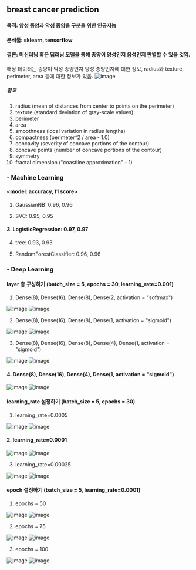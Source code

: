 ## breast cancer prediction
#### 목적: 양성 종양과 악성 종양을 구분을 위한 인공지능
#### 분석툴: sklearn, tensorflow
#### 결론: 머신러닝 혹은 딥러닝 모델을 통해 종양이 양성인지 음성인지 판별할 수 있을 것임.

해당 데이터는 종양이 악성 종양인지 양성 종양인지에 대한 정보, radius와 texture, perimeter, area 등에 대한 정보가 있음. 
![image](https://github.com/alwls5773/side_project_3/assets/66359601/33a57876-9076-4bb6-a07f-f6a315cf4640)
##### 참고
1) radius (mean of distances from center to points on the perimeter)
2) texture (standard deviation of gray-scale values)
3) perimeter
4) area
5) smoothness (local variation in radius lengths)
6) compactness (perimeter^2 / area - 1.0)
7) concavity (severity of concave portions of the contour)
8) concave points (number of concave portions of the contour)
9) symmetry
10) fractal dimension ("coastline approximation" - 1)

### - Machine Learning
#### <model: accuracy, f1 score>

1. GaussianNB: 0.96, 0.96

2. SVC: 0.95, 0.95

#### 3. LogisticRegression: 0.97, 0.97

4. tree: 0.93, 0.93

5. RandomForestClassifier: 0.96, 0.96

### - Deep Learning
#### layer 층 구성하기 (batch_size = 5, epochs = 30, learning_rate=0.001)
1. Dense(8), Dense(16), Dense(8), Dense(2, activation = "softmax")
                             
![image](https://github.com/alwls5773/side_project_3/assets/66359601/fb9c306a-26cc-4b18-bb55-160e693cc7bd)
![image](https://github.com/alwls5773/side_project_3/assets/66359601/66184404-3ac4-4e45-9972-1f2a9e08e1dc)

2. Dense(8), Dense(16), Dense(8), Dense(1, activation = "sigmoid")

![image](https://github.com/alwls5773/side_project_3/assets/66359601/bd9be394-de1f-4a23-a77d-4f9db7d777bc)
![image](https://github.com/alwls5773/side_project_3/assets/66359601/4fe86c12-5ed2-4213-9af5-ae1cb0e93d77)

3. Dense(8), Dense(16), Dense(8), Dense(4), Dense(1, activation = "sigmoid")

![image](https://github.com/alwls5773/side_project_3/assets/66359601/7655263d-3448-405f-bc6c-677f93f29d26)
![image](https://github.com/alwls5773/side_project_3/assets/66359601/cb74a292-0c4c-461c-85ad-ae947bf82f67)

#### 4. Dense(8), Dense(16), Dense(4), Dense(1, activation = "sigmoid")

![image](https://github.com/alwls5773/side_project_3/assets/66359601/86a415c8-425a-413b-a54b-8f7be87aaecb)
![image](https://github.com/alwls5773/side_project_3/assets/66359601/fbacb920-900f-4791-8aa1-bb6aee0d9529)

#### learning_rate 설정하기 (batch_size = 5, epochs = 30)

1. learning_rate=0.0005

![image](https://github.com/alwls5773/side_project_3/assets/66359601/b1fa4163-b1f3-43d5-bb14-a37254155425)
![image](https://github.com/alwls5773/side_project_3/assets/66359601/57452e3d-47cb-49c2-8e6e-51df491b5771)

#### 2. learning_rate=0.0001

![image](https://github.com/alwls5773/side_project_3/assets/66359601/83cd30f1-5213-4d19-891d-2f76f0c611c9)
![image](https://github.com/alwls5773/side_project_3/assets/66359601/1411afc6-2dbd-4229-8949-403b197e77c8)

3. learning_rate=0.00025

![image](https://github.com/alwls5773/side_project_3/assets/66359601/9af81935-65ba-4853-96b5-556122be5f8f)
![image](https://github.com/alwls5773/side_project_3/assets/66359601/12084db4-1a58-4fea-a5b4-afef0bd9a8b8)

#### epoch 설정하기 (batch_size = 5, learning_rate=0.0001)
1. epochs = 50
                             
![image](https://github.com/alwls5773/side_project_3/assets/66359601/8f16077b-bc3c-4684-a526-4130e3a6b204)
![image](https://github.com/alwls5773/side_project_3/assets/66359601/3b350d92-1af3-43e3-b3dc-73836b6a764a)

2. epochs = 75

![image](https://github.com/alwls5773/side_project_3/assets/66359601/b1c38f67-fdcb-4011-b522-00ee1e499089)
![image](https://github.com/alwls5773/side_project_3/assets/66359601/7067f27b-9eb2-4644-b19b-f2cd1a689acd)

3. epochs = 100

![image](https://github.com/alwls5773/side_project_3/assets/66359601/d42ea77e-e761-4f63-87dc-b784355d7dff)
![image](https://github.com/alwls5773/side_project_3/assets/66359601/ad5d474a-8c3c-45df-a3f7-716f65ce217f)

